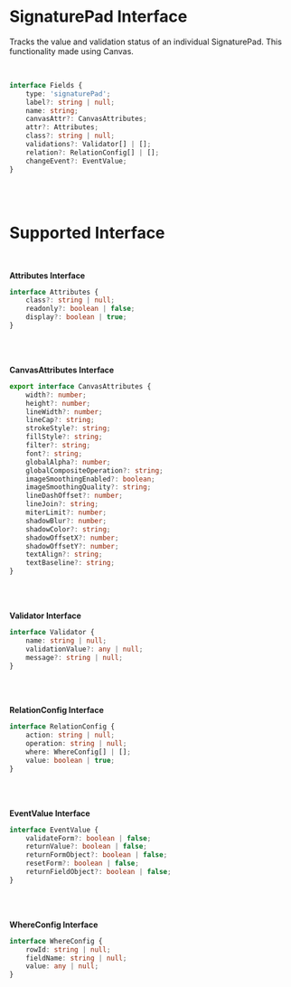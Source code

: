# SignaturePad Interface

Tracks the value and validation status of an individual SignaturePad. This functionality made using Canvas.

<br/>

```typescript
interface Fields {
    type: 'signaturePad';
    label?: string | null;
    name: string;
    canvasAttr?: CanvasAttributes;
    attr?: Attributes;
    class?: string | null;
    validations?: Validator[] | [];
    relation?: RelationConfig[] | [];
    changeEvent?: EventValue;
}
```

<br/>
<br/>

# Supported Interface

<br/>

**Attributes Interface**

```typescript
interface Attributes {
    class?: string | null;
    readonly?: boolean | false;
    display?: boolean | true;
}
```

<br/>
<br/>


**CanvasAttributes Interface**

```typescript
export interface CanvasAttributes {
    width?: number;
    height?: number;
    lineWidth?: number;
    lineCap?: string;
    strokeStyle?: string;
    fillStyle?: string;
    filter?: string;
    font?: string;
    globalAlpha?: number;
    globalCompositeOperation?: string;
    imageSmoothingEnabled?: boolean;
    imageSmoothingQuality?: string;
    lineDashOffset?: number;
    lineJoin?: string;
    miterLimit?: number;
    shadowBlur?: number;
    shadowColor?: string;
    shadowOffsetX?: number;
    shadowOffsetY?: number;
    textAlign?: string;
    textBaseline?: string;
}
```

<br/>
<br/>


**Validator Interface**

```typescript
interface Validator {
    name: string | null;
    validationValue?: any | null;
    message?: string | null;
}
```

<br/>
<br/>


**RelationConfig Interface**

```typescript
interface RelationConfig {
    action: string | null;
    operation: string | null;
    where: WhereConfig[] | [];
    value: boolean | true;
}
```

<br/>
<br/>


**EventValue Interface**

```typescript
interface EventValue {
    validateForm?: boolean | false;
    returnValue?: boolean | false;
    returnFormObject?: boolean | false;
    resetForm?: boolean | false;
    returnFieldObject?: boolean | false;
}
```

<br/>
<br/>


**WhereConfig Interface**

```typescript
interface WhereConfig {
    rowId: string | null;
    fieldName: string | null;
    value: any | null;
}
```
